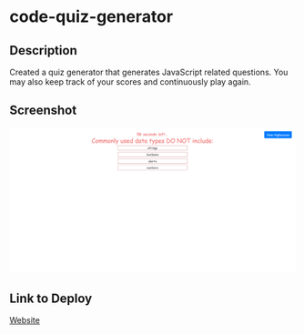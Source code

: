 # code-quiz-generator

## Description
Created a quiz generator that generates JavaScript related questions. You may also keep track of your scores and continuously play again.


## Screenshot
![image of website](assets/code-quiz-generator-demo.png)

## Link to Deploy
[Website](https://akaydia.github.io/code-quiz-generator/)
